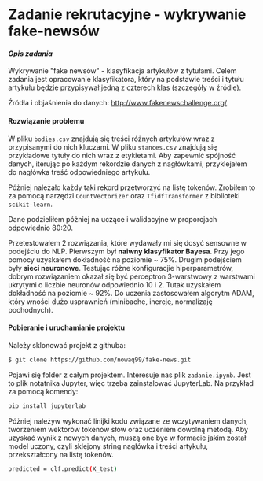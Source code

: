 # Zadanie rekrutacyjne - wykrywanie fake-newsów
#### _Opis zadania_

Wykrywanie "fake newsów" - klasyfikacja artykułów z tytułami. Celem zadania jest opracowanie klasyfikatora, który na podstawie treści i tytułu artykułu będzie przypisywał jedną z czterech klas (szczegóły w źródle).

Źródła i objaśnienia do danych:
http://www.fakenewschallenge.org/

#### Rozwiązanie problemu

W pliku ```bodies.csv``` znajdują się treści różnych artykułów wraz z przypisanymi do nich kluczami. W pliku ```stances.csv``` znajdują się przykładowe tytuły do nich wraz z etykietami. Aby zapewnić spójność danych, iterując po każdym rekordzie danych z nagłówkami, przyklejałem do nagłówka treść odpowiedniego artykułu.

Póżniej należało każdy taki rekord przetworzyć na listę tokenów. Zrobiłem to za pomocą narzędzi ```CountVectorizer``` oraz ```TfidfTransformer``` z biblioteki ```scikit-learn```.

Dane podzieliłem póżniej na uczące i walidacyjne w proporcjach odpowiednio 80:20.

Przetestowałem 2 rozwiązania, które wydawały mi się dosyć sensowne w podejściu do NLP. Pierwszym był **naiwny klasyfikator Bayesa**. Przy jego pomocy uzyskałem dokładność na poziomie ~ 75%. Drugim podejściem były **sieci neuronowe**. Testując różne konfiguracjie hiperparametrów, dobrym rozwiązaniem okazał się być perceptron 3-warstwowy z warstwami ukrytymi o liczbie neuronów odpowiednio 10 i 2. Tutak uzyskałem dokładność na poziomie ~ 92%. Do uczenia zastosowałem algorytm ADAM, który wności dużo usprawnień (minibache, inercję, normalizaję pochodnych).

#### Pobieranie i uruchamianie projektu
Należy sklonować projekt z githuba:
```sh
$ git clone https://github.com/nowaq99/fake-news.git
```

Pojawi się folder z całym projektem. Interesuje nas plik ```zadanie.ipynb```. Jest to plik notatnika Jupyter, więc trzeba zainstalować JupyterLab. Na przykład za pomocą komendy:
```sh
pip install jupyterlab
```
Póżniej należyw wykonać linijki kodu związane ze wczytywaniem danych, tworzeniem wektorów tokenów słów oraz uczeniem dowolną metodą. Aby uzyskać wynik z nowych danych, muszą one byc w formacie jakim został model uczony, czyli sklejony string nagłówka i treści artykułu, przekształcony na listę tokenów.
```sh
predicted = clf.predict(X_test)
```
